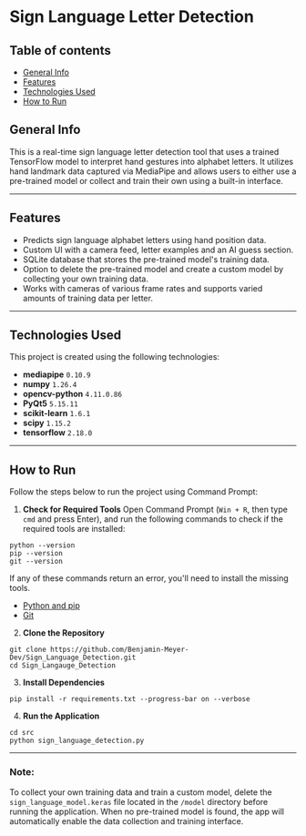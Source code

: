 # Sign Language Letter Detection

## Table of contents
- [General Info](#general-info)
- [Features](#features)
- [Technologies Used](#technologies-used)
- [How to Run](#how-to-run)

## General Info
This is a real-time sign language letter detection tool that uses a trained TensorFlow model to interpret hand gestures into alphabet letters. It utilizes hand landmark data captured via MediaPipe and allows users to either use a pre-trained model or collect and train their own using a built-in interface.

---

## Features

- Predicts sign language alphabet letters using hand position data.
- Custom UI with a camera feed, letter examples and an AI guess section.
- SQLite database that stores the pre-trained model's training data.
- Option to delete the pre-trained model and create a custom model by collecting your own training data.
- Works with cameras of various frame rates and supports varied amounts of training data per letter.

---

## Technologies Used
This project is created using the following technologies:

- **mediapipe** `0.10.9`
- **numpy** `1.26.4`
- **opencv-python** `4.11.0.86`
- **PyQt5** `5.15.11`
- **scikit-learn** `1.6.1`
- **scipy** `1.15.2`
- **tensorflow** `2.18.0`

---

## How to Run
Follow the steps below to run the project using Command Prompt:

1. **Check for Required Tools**
Open Command Prompt (`Win + R`, then type `cmd` and press Enter), and run the following commands to check if the required tools are installed:
```
python --version
pip --version
git --version
```   
  If any of these commands return an error, you'll need to install the missing tools.
  - [Python and pip](https://www.python.org/downloads/)
  - [Git](https://git-scm.com/downloads)

2. **Clone the Repository**
```
git clone https://github.com/Benjamin-Meyer-Dev/Sign_Language_Detection.git
cd Sign_Langauge_Detection
```

3. **Install Dependencies**
```
pip install -r requirements.txt --progress-bar on --verbose
```

4. **Run the Application**
```
cd src
python sign_language_detection.py
```

---

### Note:
To collect your own training data and train a custom model, delete the `sign_language_model.keras` file located in the `/model` directory before running the application. When no pre-trained model is found, the app will automatically enable the data collection and training interface.
